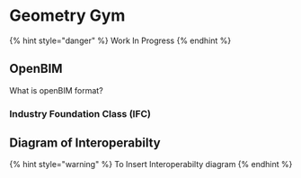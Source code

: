 # Geometry Gym

{% hint style="danger" %}
Work In Progress
{% endhint %}

## OpenBIM

What is openBIM format?

### Industry Foundation Class \(IFC\)

## Diagram of Interoperabilty

{% hint style="warning" %}
To Insert Interoperabilty diagram
{% endhint %}






